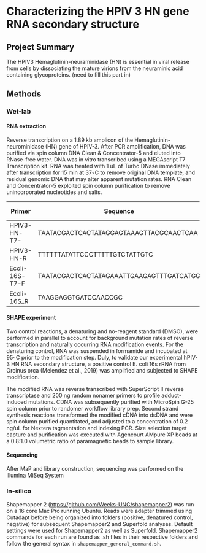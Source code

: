 # Characterizing the HPIV 3 HN gene RNA secondary structure 

## Project Summary 
The HPIV3 Hemaglutinin-neuraminidase (HN) is essential in viral release from cells by dissociating the mature virions from the neuraminic acid containing glycoproteins. (need to fill this part in) 

## Methods 
### Wet-lab
#### RNA extraction 

Reverse transcription on a 1.89 kb amplicon of the Hemaglutinin-neurominidase (HN) gene of HPIV-3. After PCR amplification, DNA was purified via spin column DNA Clean & Concentrator-5 and eluted into RNase-free water. DNA was in vitro transcribed using a MEGAscript T7 Transcription kit. RNA was treated with 1 uL of Turbo DNase immediately after transcription for 15 min at 37◦C to remove original DNA template, and residual genomic DNA that may alter apparent mutation rates. RNA Clean and Concentrator-5 exploited spin column purification to remove unincorporated nucleotides and salts. 

|Primer| Sequence | Tm (C)| 
|------|----------|----|
|HPIV3-HN-T7-|TAATACGACTCACTATAGGAGTAAAGTTACGCAACTCAA|60.5| 
|HPIV3-HN-R | TTTTTTATATTCCCTTTTTGTCTATTGTC|51.3| 
|Ecoli-16S-T7-F|TAATACGACTCACTATAGAAATTGAAGAGTTTGATCATGG| 59.0|
|Ecoli-16S_R|TAAGGAGGTGATCCAACCGC|56.9|

#### SHAPE experiment
Two control reactions, a denaturing and no-reagent standard (DMSO), were performed in parallel to account for background mutation rates of reverse transcription and naturally occurring RNA modification events. For the denaturing control, RNA was suspended in formamide and incubated at 95◦C prior to the modification step. Duly, to validate our experimental hPIV-3 HN RNA secondary structure, a positive control E. coli 16s rRNA from Orcinus orca (Melendez et al., 2019) was amplified and subjected to SHAPE modification.

The modified RNA was reverse transcribed with SuperScript II reverse transcriptase and 200 ng random nonamer primers to profile adduct-induced mutations. CDNA was subsequently purified with MicroSpin G-25 spin column prior to randomer workflow library prep. Second strand synthesis reactions transformed the modified cDNA into dsDNA and were spin column purified quantitated, and adjusted to a concentration of 0.2 ng/uL for Nextera tagmentation and indexing PCR. Size selection target capture and purification was executed with Agencourt AMpure XP beads at a 0.8:1.0 volumetric ratio of paramagnetic beads to sample library.

#### Sequencing 
After MaP and library construction, sequencing was performed on the Illumina MiSeq System

### In-silico 
Shapemapper 2 (https://github.com/Weeks-UNC/shapemapper2) was run on a 16 core Mac Pro running Ubuntu. Reads were adapter trimmed using Cutadapt before being organized into folders (positive, denatured control, negative) for subsequent Shapemapper2 and Superfold analyses. Default settings were used for Shapemapper2 as well as Superfold. Shapemapper2 commands for each run are found as .sh files in their respective folders and follow the general syntax in `shapemapper_general_command.sh`. 
